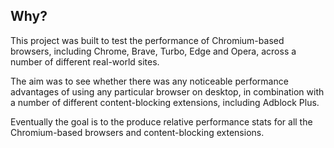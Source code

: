 ## Why?

This project was built to test the performance of Chromium-based browsers, including Chrome, Brave, Turbo, Edge and Opera, across a number of different real-world sites.

The aim was to see whether there was any noticeable performance advantages of using any particular browser on desktop, in combination with a number of different content-blocking extensions, including Adblock Plus.

Eventually the goal is to the produce relative performance stats for all the Chromium-based browsers and content-blocking extensions.
